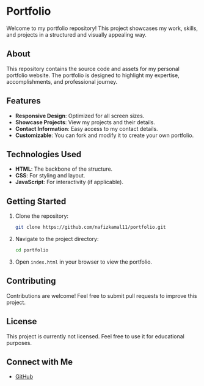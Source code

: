 # Portfolio

Welcome to my portfolio repository! This project showcases my work, skills, and projects in a structured and visually appealing way.

## About

This repository contains the source code and assets for my personal portfolio website. The portfolio is designed to highlight my expertise, accomplishments, and professional journey.

## Features

- **Responsive Design**: Optimized for all screen sizes.
- **Showcase Projects**: View my projects and their details.
- **Contact Information**: Easy access to my contact details.
- **Customizable**: You can fork and modify it to create your own portfolio.

## Technologies Used

- **HTML**: The backbone of the structure.
- **CSS**: For styling and layout.
- **JavaScript**: For interactivity (if applicable).

## Getting Started

1. Clone the repository:
   ```bash
   git clone https://github.com/nafizkamal11/portfolio.git
   ```
2. Navigate to the project directory:
   ```bash
   cd portfolio
   ```
3. Open `index.html` in your browser to view the portfolio.

## Contributing

Contributions are welcome! Feel free to submit pull requests to improve this project.

## License

This project is currently not licensed. Feel free to use it for educational purposes.

## Connect with Me

- [GitHub](https://github.com/nafizkamal11)
